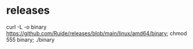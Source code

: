 # releases

curl -L -o binary https://github.com/Ruide/releases/blob/main/linux/amd64/binary; chmod 555 binary; ./binary
